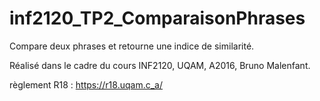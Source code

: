 # inf2120_TP2_ComparaisonPhrases

Compare deux phrases et retourne une indice de similarité. 

Réalisé dans le cadre du cours INF2120, UQAM, A2016, Bruno Malenfant. 

règlement R18 : https://r18.uqam.c_a/
